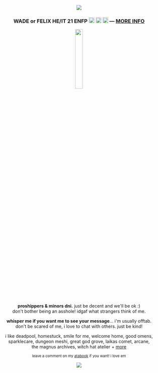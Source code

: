 <p align="center"><img src="https://files.catbox.moe/jqmqvx.png"></p>
<h3 p align="center">WADE or FELIX HE/IT 21 ENFP <img src="https://files.catbox.moe/lyogii.png" height="18px"> <img src="https://files.catbox.moe/od5klh.png" height="18px"> <img src="https://files.catbox.moe/ud4nx6.png" height="18px"> ― <a href="https://funny.straw.page/bwuh">MORE INFO</a></h3>
<p align="center"><img src="https://files.catbox.moe/rpminf.png" width="22%"></p>
<p align="center">
<b>proshippers & minors dni.</b> just be decent and we'll be ok :)
<br>don't bother being an asshole! idgaf what strangers think of me.</p>
<p align="center"><b>whisper me if you want me to see your message</b>... i'm usually offtab.
<br>don't be scared of me, i love to chat with others. just be kind!</p>
<p align="center">
i like deadpool, homestuck, smile for me, welcome home, good omens,
<br>sparklecare, dungeon meshi, great god grove, laikas comet, arcane,
<br>the magnus archives, witch hat atelier + <a href="https://rentry.co/-spiderman">more</a>
</p>
<p align="center"><sub>leave a comment on my <a href="https://deadpool.atabook.org/">atabook</a> if you want! i love em</sub></p>
<p align="center"><img src="https://files.catbox.moe/mpyncu.png"></p>
